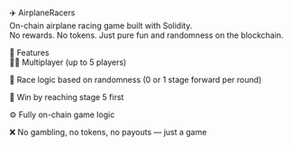 ✈️ AirplaneRacers    
On-chain airplane racing game built with Solidity.  
No rewards. No tokens. Just pure fun and randomness on the blockchain.     
   
🧩 Features  
👨‍✈️ Multiplayer (up to 5 players)    
    
🔄 Race logic based on randomness (0 or 1 stage forward per round)

🏁 Win by reaching stage 5 first
     
⚙️ Fully on-chain game logic 
  
❌ No gambling, no tokens, no payouts — just a game  
  
